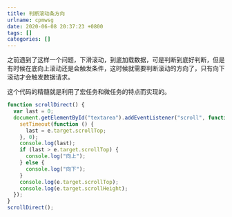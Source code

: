 ```yaml
---
title: 判断滚动条方向
urlname: cpmwsg
date: 2020-06-08 20:37:23 +0800
tags: []
categories: []
---
```


之前遇到了这样一个问题，下滑滚动，到底加载数据，可是判断到底好判断，但是有时候在底向上滚动还是会触发条件，这时候就需要判断滚动的方向了，只有向下滚动才会触发数据请求。

这个代码的精髓就是利用了宏任务和微任务的特点而实现的。

```javascript
function scrollDirect() {
  var last = 0;
  document.getElementById("textarea").addEventListener("scroll", function (e) {
    setTimeout(function () {
      last = e.target.scrollTop;
    }, 0);
    console.log(last);
    if (last > e.target.scrollTop) {
      console.log("向上");
    } else {
      console.log("向下");
    }
    console.log(e.target.scrollTop);
    console.log(e.target.scrollHeight);
  });
}
scrollDirect();
```
